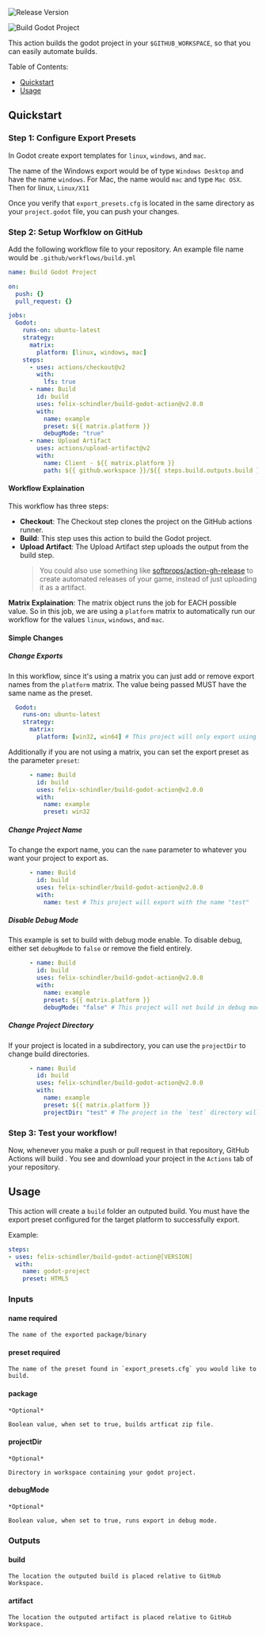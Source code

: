 ![Release Version](https://img.shields.io/github/v/release/felix-schindler/build-godot-action)

![Build Godot Project](logo.png)

This action builds the godot project in your `$GITHUB_WORKSPACE`, so that you can easily automate builds.

Table of Contents:

- [Quickstart](#quickstart)
- [Usage](#usage)

## Quickstart

### Step 1: Configure Export Presets

In Godot create export templates for `linux`, `windows`, and `mac`.

The name of the Windows export would be of type `Windows Desktop` and have the name `windows`. For Mac, the name would `mac` and type `Mac OSX`. Then for linux, `Linux/X11`

Once you verify that `export_presets.cfg` is located in the same directory as your `project.godot` file, you can push your changes.

### Step 2: Setup Worfklow on GitHub

Add the following workflow file to your repository. An example file name would be `.github/workflows/build.yml`

```yaml
name: Build Godot Project

on:
  push: {}
  pull_request: {}

jobs:
  Godot:
    runs-on: ubuntu-latest
    strategy:
      matrix:
        platform: [linux, windows, mac]
    steps:
      - uses: actions/checkout@v2
        with:
          lfs: true
      - name: Build
        id: build
        uses: felix-schindler/build-godot-action@v2.0.0
        with:
          name: example
          preset: ${{ matrix.platform }}
          debugMode: "true"
      - name: Upload Artifact
        uses: actions/upload-artifact@v2
        with:
          name: Client - ${{ matrix.platform }}
          path: ${{ github.workspace }}/${{ steps.build.outputs.build }}
```

#### Workflow Explaination

This workflow has three steps:
- **Checkout**: The Checkout step clones the project on the GitHub actions runner.
- **Build**: This step uses this action to build the Godot project.
- **Upload Artifact**: The Upload Artifact step uploads the output from the build step.
  > You could also use something like [softprops/action-gh-release](https://github.com/softprops/action-gh-release) to create automated releases of your game, instead of just uploading it as a artifact.

**Matrix Explaination**: The matrix object runs the job for EACH possible value. So in this job, we are using a `platform` matrix to automatically run our workflow for the values `linux`, `windows`, and `mac`.

#### Simple Changes

##### Change Exports

In this workflow, since it's using a matrix you can just add or remove export names from the `platform` matrix. The value being passed MUST have the same name as the preset.

```yaml
  Godot:
    runs-on: ubuntu-latest
    strategy:
      matrix:
        platform: [win32, win64] # This project will only export using the export presets `win32` and `win64`
```

Additionally if you are not using a matrix, you can set the export preset as the parameter `preset`:

```yaml
      - name: Build
        id: build
        uses: felix-schindler/build-godot-action@v2.0.0
        with:
          name: example
          preset: win32
```

##### Change Project Name

To change the export name, you can the `name` parameter to whatever you want your project to export as.

```yaml
      - name: Build
        id: build
        uses: felix-schindler/build-godot-action@v2.0.0
        with:
          name: test # This project will export with the name "test"
```

##### Disable Debug Mode

This example is set to build with debug mode enable. To disable debug, either set `debugMode` to `false` or remove the field entirely.

```yaml
      - name: Build
        id: build
        uses: felix-schindler/build-godot-action@v2.0.0
        with:
          name: example
          preset: ${{ matrix.platform }}
          debugMode: "false" # This project will not build in debug mode
```

##### Change Project Directory

If your project is located in a subdirectory, you can use the `projectDir` to change build directories.

```yaml
      - name: Build
        id: build
        uses: felix-schindler/build-godot-action@v2.0.0
        with:
          name: example
          preset: ${{ matrix.platform }}
          projectDir: "test" # The project in the `test` directory will be built
```


### Step 3: Test your workflow!

Now, whenever you make a push or pull request in that repository, GitHub Actions will build . You see and download your project in the `Actions` tab of your repository.


## Usage

This action will create a `build` folder an outputed build. You must have the export preset configured for the target platform to successfully export.

Example:

```yaml
steps:
- uses: felix-schindler/build-godot-action@[VERSION]
  with:
    name: godot-project
    preset: HTML5
```

### Inputs

#### name **required**

    The name of the exported package/binary

#### preset **required**

    The name of the preset found in `export_presets.cfg` you would like to build.

#### package

    *Optional*

    Boolean value, when set to true, builds artficat zip file.

#### projectDir

    *Optional*

    Directory in workspace containing your godot project.

#### debugMode

    *Optional*

    Boolean value, when set to true, runs export in debug mode.

### Outputs

#### build

    The location the outputed build is placed relative to GitHub Workspace.

#### artifact

    The location the outputed artifact is placed relative to GitHub Workspace.
